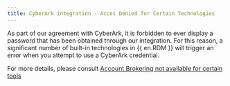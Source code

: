 ```yaml
---
title: CyberArk integration - Acces Denied for Certain Technologies
---
```

As part of our agreement with CyberArk, it is forbidden to ever display a password that has been obtained through our integration. For this reason, a significant number of built-in technologies in {{ en.RDM }} will trigger an error when you attempt to use a CyberArk credential.  

For more details, please consult [Account Brokering not available for certain tools](/kb/remote-desktop-manager/knowledge-base/account-brokering-not-available/)
